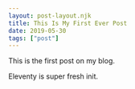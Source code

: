 ```yaml
---
layout: post-layout.njk
title: This Is My First Ever Post
date: 2019-05-30
tags: ["post"]
---
```


This is the first post on my blog.

Eleventy is super fresh init.
